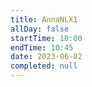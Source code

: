 ```yaml
---
title: AnnaNLX1
allDay: false
startTime: 10:00
endTime: 10:45
date: 2023-06-02
completed: null
---
```


